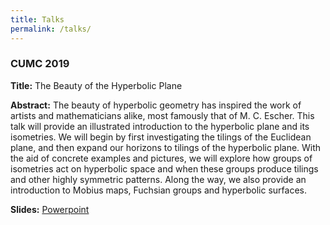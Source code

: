 ```yaml
---
title: Talks
permalink: /talks/
---
```


<h3>CUMC 2019</h3>

<b>Title:</b> The Beauty of the Hyperbolic Plane

<b>Abstract:</b> The beauty of hyperbolic geometry has inspired the work of artists and mathematicians alike, most famously that of M. C. Escher. This talk will provide an illustrated introduction to the hyperbolic plane and its isometries. We will begin by first investigating the tilings of the Euclidean plane, and then expand our horizons to tilings of the hyperbolic plane. With the aid of concrete examples and pictures, we will explore how groups of isometries act on hyperbolic space and when these groups produce tilings and other highly symmetric patterns. Along the way, we also provide an introduction to Mobius maps, Fuchsian groups and hyperbolic surfaces.

<b>Slides:</b> <a href="isabel_hyp_geom_pres.pptx">Powerpoint</a>
